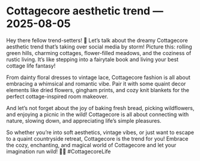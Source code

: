 # Cottagecore aesthetic trend — 2025-08-05

Hey there fellow trend-setters! 🌿 Let’s talk about the dreamy Cottagecore aesthetic trend that’s taking over social media by storm! Picture this: rolling green hills, charming cottages, flower-filled meadows, and the coziness of rustic living. It’s like stepping into a fairytale book and living your best cottage life fantasy! 

From dainty floral dresses to vintage lace, Cottagecore fashion is all about embracing a whimsical and romantic vibe. Pair it with some quaint decor elements like dried flowers, gingham prints, and cozy knit blankets for the perfect cottage-inspired room makeover.

And let’s not forget about the joy of baking fresh bread, picking wildflowers, and enjoying a picnic in the wild! Cottagecore is all about connecting with nature, slowing down, and appreciating life’s simple pleasures.

So whether you’re into soft aesthetics, vintage vibes, or just want to escape to a quaint countryside retreat, Cottagecore is the trend for you! Embrace the cozy, enchanting, and magical world of Cottagecore and let your imagination run wild! 🌻✨ #CottagecoreLife